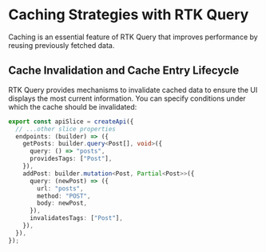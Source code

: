 # Caching Strategies with RTK Query

Caching is an essential feature of RTK Query that improves performance by reusing previously fetched data.

## Cache Invalidation and Cache Entry Lifecycle

RTK Query provides mechanisms to invalidate cached data to ensure the UI displays the most current information. You can specify conditions under which the cache should be invalidated:

```ts
export const apiSlice = createApi({
  // ...other slice properties
  endpoints: (builder) => ({
    getPosts: builder.query<Post[], void>({
      query: () => "posts",
      providesTags: ["Post"],
    }),
    addPost: builder.mutation<Post, Partial<Post>>({
      query: (newPost) => ({
        url: "posts",
        method: "POST",
        body: newPost,
      }),
      invalidatesTags: ["Post"],
    }),
  }),
});
```
